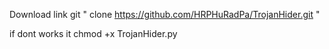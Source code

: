 Download link git "  clone https://github.com/HRPHuRadPa/TrojanHider.git  "

if dont works it
chmod +x TrojanHider.py
